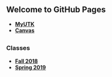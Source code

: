 ## Welcome to GitHub Pages
- [**MyUTK**](https://myutk.utk.edu/)
- [**Canvas**](utk.instructure.com)

## 


### Classes
  - [**Fall 2018**](https://mjoshi3.github.io/UTK/Classes/Fall2018)
  - [**Spring 2019**](https://mjoshi3.github.io/UTK/Classes/Spring2019)
